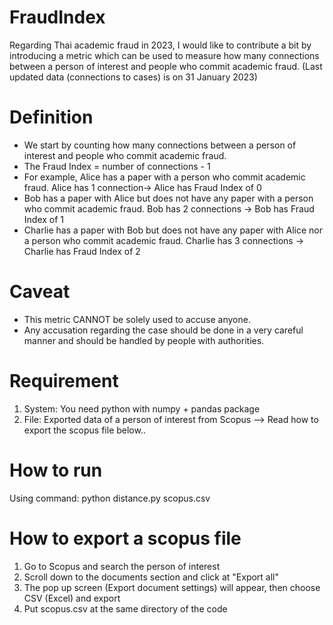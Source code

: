 # FraudIndex
Regarding Thai academic fraud in 2023, I would like to contribute a bit by introducing a metric which can be used to measure how many connections between a person of interest and people who commit academic fraud. 
(Last updated data (connections to cases) is on 31 January 2023)

# Definition
- We start by counting how many connections between a person of interest and people who commit academic fraud.
- The Fraud Index = number of connections - 1
- For example, Alice has a paper with a person who commit academic fraud. Alice has 1 connection-> Alice has Fraud Index of 0
- Bob has a paper with Alice but does not have any paper with a person who commit academic fraud. Bob has 2 connections -> Bob has Fraud Index of 1
- Charlie has a paper with Bob but does not have any paper with Alice nor a person who commit academic fraud. Charlie has 3 connections -> Charlie has Fraud Index of 2

# Caveat
- This metric CANNOT be solely used to accuse anyone.
- Any accusation regarding the case should be done in a very careful manner and should be handled by people with authorities.

# Requirement
1. System: You need python with numpy + pandas package
2. File: Exported data of a person of interest from Scopus --> Read how to export the scopus file below..

# How to run
Using command:
python distance.py scopus.csv

# How to export a scopus file
1. Go to Scopus and search the person of interest
2. Scroll down to the documents section and click at "Export all"
3. The pop up screen (Export document settings) will appear, then choose CSV (Excel) and export
4. Put scopus.csv at the same directory of the code
